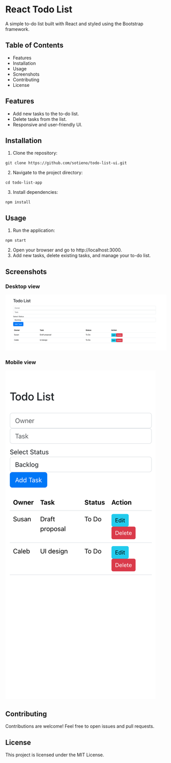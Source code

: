 # React Todo List

A simple to-do list built with React and styled using the Bootstrap framework.

## Table of Contents

- Features
- Installation
- Usage
- Screenshots
- Contributing
- License

## Features

- Add new tasks to the to-do list.
- Delete tasks from the list.
- Responsive and user-friendly UI.

## Installation

1. Clone the repository:

```
git clone https://github.com/sotieno/todo-list-ui.git
```

2. Navigate to the project directory:

```
cd todo-list-app
```

3. Install dependencies:

```
npm install
```

## Usage

1. Run the application:

```
npm start
```

2. Open your browser and go to http://localhost:3000.
3. Add new tasks, delete existing tasks, and manage your to-do list.

## Screenshots

### Desktop view

![pic1](./images/pic1.png)

### Mobile view

![pic2](./images/pic2.png)

## Contributing

Contributions are welcome! Feel free to open issues and pull requests.

## License

This project is licensed under the MIT License.
